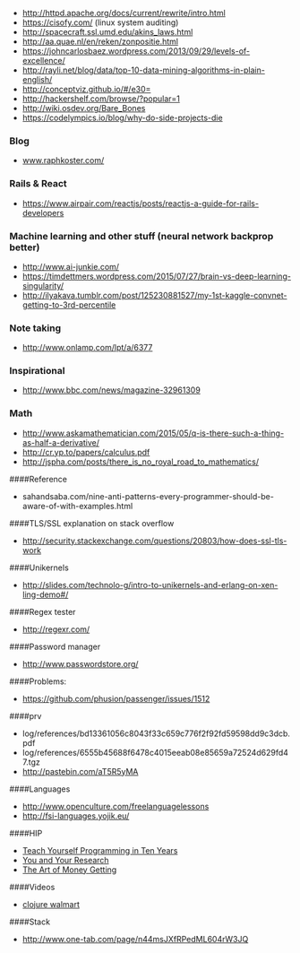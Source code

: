 * http://httpd.apache.org/docs/current/rewrite/intro.html
* https://cisofy.com/ (linux system auditing)
* http://spacecraft.ssl.umd.edu/akins_laws.html
* http://aa.quae.nl/en/reken/zonpositie.html
* https://johncarlosbaez.wordpress.com/2013/09/29/levels-of-excellence/
* http://rayli.net/blog/data/top-10-data-mining-algorithms-in-plain-english/
* http://conceptviz.github.io/#/e30=
* http://hackershelf.com/browse/?popular=1
* http://wiki.osdev.org/Bare_Bones
* https://codelympics.io/blog/why-do-side-projects-die

### Blog
* www.raphkoster.com/

### Rails & React
* https://www.airpair.com/reactjs/posts/reactjs-a-guide-for-rails-developers

### Machine learning and other stuff (neural network backprop better)
* http://www.ai-junkie.com/
* https://timdettmers.wordpress.com/2015/07/27/brain-vs-deep-learning-singularity/
* http://ilyakava.tumblr.com/post/125230881527/my-1st-kaggle-convnet-getting-to-3rd-percentile

### Note taking
* http://www.onlamp.com/lpt/a/6377

### Inspirational
* http://www.bbc.com/news/magazine-32961309

### Math
* http://www.askamathematician.com/2015/05/q-is-there-such-a-thing-as-half-a-derivative/
* http://cr.yp.to/papers/calculus.pdf
* http://jspha.com/posts/there_is_no_royal_road_to_mathematics/

####Reference
* sahandsaba.com/nine-anti-patterns-every-programmer-should-be-aware-of-with-examples.html

####TLS/SSL explanation on stack overflow
* http://security.stackexchange.com/questions/20803/how-does-ssl-tls-work

####Unikernels
* http://slides.com/technolo-g/intro-to-unikernels-and-erlang-on-xen-ling-demo#/

####Regex tester
* http://regexr.com/

####Password manager
* http://www.passwordstore.org/

####Problems:
* https://github.com/phusion/passenger/issues/1512

####prv
* log/references/bd13361056c8043f33c659c776f2f92fd59598dd9c3dcb.pdf
* log/references/6555b45688f6478c4015eeab08e85659a72524d629fd47.tgz
* http://pastebin.com/aT5R5yMA

####Languages
* http://www.openculture.com/freelanguagelessons
* http://fsi-languages.yojik.eu/

####HIP
* [Teach Yourself Programming in Ten Years](http://norvig.com/21-days.html)
* [You and Your Research](https://www.cs.virginia.edu/~robins/YouAndYourResearch.html)
* [The Art of Money Getting](https://www.gutenberg.org/files/8581/8581-h/8581-h.htm)

####Videos
* [clojure walmart](https://www.youtube.com/watch?v=av9Xi6CNqq4) 

####Stack
* http://www.one-tab.com/page/n44msJXfRPedML604rW3JQ


